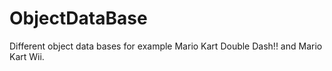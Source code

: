 # ObjectDataBase
Different object data bases for example Mario Kart Double Dash!! and Mario Kart Wii.
